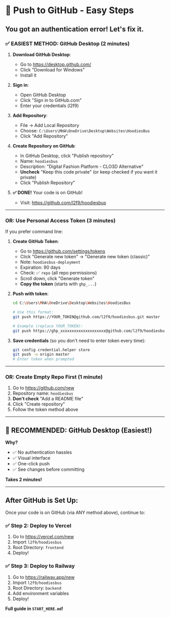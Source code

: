 # 🚀 Push to GitHub - Easy Steps

## You got an authentication error! Let's fix it.

### ✅ EASIEST METHOD: GitHub Desktop (2 minutes)

1. **Download GitHub Desktop**:
   - Go to https://desktop.github.com/
   - Click "Download for Windows"
   - Install it

2. **Sign in**:
   - Open GitHub Desktop
   - Click "Sign in to GitHub.com"
   - Enter your credentials (l2f9)

3. **Add Repository**:
   - File → Add Local Repository
   - Choose: `C:\Users\MHA\OneDrive\Desktop\Websites\HoodiesBus`
   - Click "Add Repository"

4. **Create Repository on GitHub**:
   - In GitHub Desktop, click "Publish repository"
   - Name: `hoodiesbus`
   - Description: "Digital Fashion Platform - CLO3D Alternative"
   - **Uncheck** "Keep this code private" (or keep checked if you want it private)
   - Click "Publish Repository"

5. **✅ DONE!** Your code is on GitHub!
   - Visit: https://github.com/l2f9/hoodiesbus

---

### OR: Use Personal Access Token (3 minutes)

If you prefer command line:

1. **Create GitHub Token**:
   - Go to https://github.com/settings/tokens
   - Click "Generate new token" → "Generate new token (classic)"
   - Note: `hoodiesbus-deployment`
   - Expiration: 90 days
   - Check: ✅ `repo` (all repo permissions)
   - Scroll down, click "Generate token"
   - **Copy the token** (starts with `ghp_...`)

2. **Push with token**:
   ```bash
   cd C:\Users\MHA\OneDrive\Desktop\Websites\HoodiesBus

   # Use this format:
   git push https://YOUR_TOKEN@github.com/l2f9/hoodiesbus.git master

   # Example (replace YOUR_TOKEN):
   git push https://ghp_xxxxxxxxxxxxxxxxxxxx@github.com/l2f9/hoodiesbus.git master
   ```

3. **Save credentials** (so you don't need to enter token every time):
   ```bash
   git config credential.helper store
   git push -u origin master
   # Enter token when prompted
   ```

---

### OR: Create Empty Repo First (1 minute)

1. Go to https://github.com/new
2. Repository name: `hoodiesbus`
3. **Don't check** "Add a README file"
4. Click "Create repository"
5. Follow the token method above

---

## 🎯 RECOMMENDED: GitHub Desktop (Easiest!)

**Why?**
- ✅ No authentication hassles
- ✅ Visual interface
- ✅ One-click push
- ✅ See changes before committing

**Takes 2 minutes!**

---

## After GitHub is Set Up:

Once your code is on GitHub (via ANY method above), continue to:

### ✅ Step 2: Deploy to Vercel
1. Go to https://vercel.com/new
2. Import `l2f9/hoodiesbus`
3. Root Directory: `frontend`
4. Deploy!

### ✅ Step 3: Deploy to Railway
1. Go to https://railway.app/new
2. Import `l2f9/hoodiesbus`
3. Root Directory: `backend`
4. Add environment variables
5. Deploy!

**Full guide in `START_HERE.md`!**
